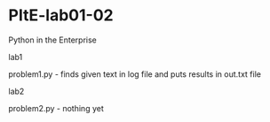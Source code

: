 # PItE-lab01-02
Python in the Enterprise


lab1

problem1.py - finds given text in log file and puts results in out.txt file



lab2

problem2.py - nothing yet
